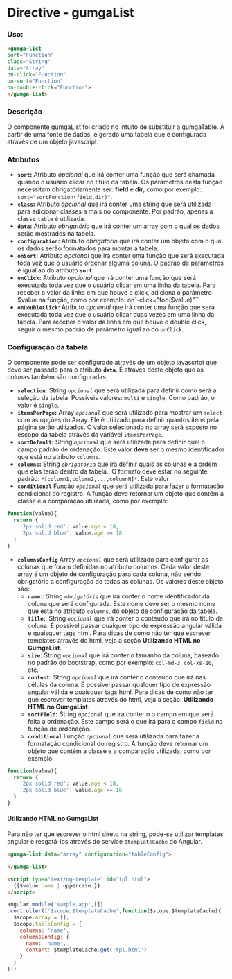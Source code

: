 # Directive - gumgaList

### Uso:
```html
<gumga-list
sort="Function"
class="String"
data="Array"
on-click="Function"
on-sort="Function"
on-double-click="Function">
</gumga-list>
```
### Descrição
O componente gumgaList foi criado no intuito de substituir a gumgaTable. A partir de uma fonte de dados, é gerado uma tabela que é configurada através de um objeto javascript.

### Atributos

- **`sort`:** Atributo *opcional* que irá conter uma função que será chamada quando o usuário clicar no título da tabela. Os parâmetros desta função necessitam obrigatóriamente ser: **field** e **dir**, como por exemplo: `sort="sortFunction(field,dir)"`.
- **`class`:** Atributo *opcional* que irá conter uma string que será utilizada para adicionar classes a mais no componente. Por padrão, apenas a classe `table` é utilizada.
- **`data`:** Atributo *obrigatório*  que irá conter um array com o qual os dados serão mostrados na tabela.
- **`configuration`:** Atributo *obrigatório*  que irá conter um objeto com o qual os dados serão formatados para montar a tabela.
- **`onSort`:** Atributo *opcional* que irá conter uma função que será executada toda vez que o usuário ordenar alguma coluna. O padrão de parâmetros é igual ao do atributo **`sort`**
- **`onClick`:** Atributo *opcional* que irá conter uma função que será executada toda vez que o usuário clicar em uma linha da tabela. Para receber o valor da linha em que houve o click, adiciona o parâmetro $value na função, como por exemplo: on`-click="foo($value)"``
- **`onDoubleClick`:** Atributo *opcional* que irá conter uma função que será executada toda vez que o usuário clicar duas vezes em uma linha da tabela. Para receber o valor da linha em que houve o double click, seguir o mesmo padrão de parâmetro igual ao do `onClick`.

### Configuração da tabela

O componente pode ser configurado através de um objeto javascript que deve ser passado para o atributo **`data`**. É através deste objeto que as colunas também são configuradas.

- **`selection`:** String *`opcional`* que será utilizada para definir como será a seleção da tabela. Possíveis valores: `multi` e `single`. Como padrão, o valor é `single`.
- **`itemsPerPage`:** Array *`opcional`* que será utilizado para mostrar um `select` com as opções do Array. Ele é utilizado para definir quantos itens pela página serão utilizados. O valor selecionado no array será exposto no escopo da tabela através da variável `itemsPerPage`.
- **`sortDefault`:**  String *`opcional`*  que será utilizada para definir qual o campo padrão de ordenação. Este valor **deve** ser o mesmo identificador que está no atributo `columns`.
- **`columns`:** String *`obrigatória`* que irá definir quais as colunas e a ordem que elas terão dentro da tabela.. O formato deve estar no seguinte padrão: `*[column1,column2,...,columnN]*`. Este valor
- **`conditional`** Função *`opcional`* que será utilizada para fazer a formatação condicional do registro. A função deve retornar um objeto que contém a classe e a comparação utilizada, como por exemplo:
```javascript
function(value){
  return {
    '2px solid red': value.age < 18,
    '2px solid blue': value.age >= 18
  }
}
```
- **`columnsConfig`** Array *`opcional`* que será utilizado para configurar as colunas que foram definidas no atributo columns. Cada valor deste array é um objeto de configuração para cada coluna, não
sendo obrigatório a configuração de todas as colunas. Os valores deste objeto são:
  * **`name`:**: String *`obrigatória`* que irá conter o nome identificador da coluna que será configurada. Este nome deve ser o mesmo nome que está no atributo `columns`, do objeto de configuração da tabela.
  * **`title`:**: String *`opcional`* que irá conter o conteúdo que irá no título da coluna. É possível passar qualquer tipo de expressão angular válida e quaisquer tags html. Para dicas de como não ter que escrever templates através do html, veja a seção **Utilizando HTML no GumgaList**.
  * **`size`:** String *`opcional`* que irá conter o tamanho da coluna, baseado no padrão do bootstrap, como por exemplo: `col-md-3`, `col-xs-10`, etc.
  * **`content`:** String *`opcional`* que irá conter o conteúdo que irá nas células da coluna. É possível passar qualquer tipo de expressão angular válida e quaisquer tags html. Para dicas de como não ter que escrever templates através do html, veja a seção: **Utilizando HTML no GumgaList**.
  * **`sortField`:** String *`opcional`* que irá conter o o campo em que será feita a ordenação. Este campo será o que irá para o campo `field` na função de ordenação.
  * **`conditional`** Função *`opcional`* que será utilizada para fazer a formatação condicional do registro. A função deve retornar um objeto que contém a classe e a comparação utilizada, como por exemplo:
```javascript
function(value){
  return {
    '2px solid red': value.age < 18,
    '2px solid blue': value.age >= 18
  }
}
```

#### Utilizando HTML no GumgaList

Para não ter que escrever o html direto na string, pode-se utilizar templates angular e resgatá-los através do service `$templateCache` do Angular.

```html
<gumga-list data="array" configuration="tableConfig">

</gumga-list>

<script type="text/ng-template" id="tpl.html">
  {{$value.name | uppercase }}
</script>
```

```js
angular.module('sample.app',[])
.controller(['$scope,$templateCache',function($scope,$templateCache){
  $scope.array = [];
  $scope.tableConfig = {
    columns: 'name',
    columnsConfig: {
      name: 'name',
      content: $templateCache.get('tpl.html')
    }
  }
}])

```
